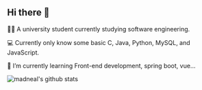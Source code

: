 ## Hi there 👋

🧑‍💻 A university student currently studying software engineering.

💻 Currently only know some basic C, Java, Python, MySQL, and JavaScript.

🌱 I’m currently learning Front-end development, spring boot, vue...

![madneal's github stats](https://github-readme-stats.vercel.app/api?username=JeanAulis&show_icons=true&theme=radical)

<!--
**JeanAulis/JeanAulis** is a ✨ _special_ ✨ repository because its `README.md` (this file) appears on your GitHub profile.

Here are some ideas to get you started:

- 🔭 I’m currently working on ...
- 🌱 I’m currently learning ...
- 👯 I’m looking to collaborate on ...
- 🤔 I’m looking for help with ...
- 💬 Ask me about ...
- 📫 How to reach me: ...
- 😄 Pronouns: ...
- ⚡ Fun fact: ...
-->
